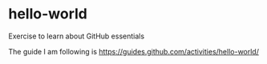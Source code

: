 # hello-world
Exercise to learn about GitHub essentials

The guide I am following is https://guides.github.com/activities/hello-world/
